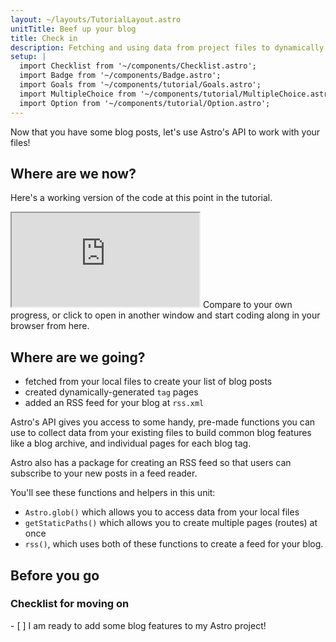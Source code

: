 ```yaml
---
layout: ~/layouts/TutorialLayout.astro
unitTitle: Beef up your blog
title: Check in
description: Fetching and using data from project files to dynamically generate page content and routes.
setup: |
  import Checklist from '~/components/Checklist.astro';
  import Badge from '~/components/Badge.astro';
  import Goals from '~/components/tutorial/Goals.astro';
  import MultipleChoice from '~/components/tutorial/MultipleChoice.astro';
  import Option from '~/components/tutorial/Option.astro';
---
```


Now that you have some blog posts, let's use Astro's API to work with your files!

## Where are we now?

Here's a working version of the code at this point in the tutorial. 

<iframe src="https://stackblitz.com/edit/astro-tutorial-4?embed=1&file=src/pages/index.astro"></iframe>
Compare to your own progress, or click to open in another window and start coding along in your browser from here.

## Where are we going?

<Goals>

  - fetched from your local files to create your list of blog posts
  - created dynamically-generated `tag` pages
  - added an RSS feed for your blog at `rss.xml`

</Goals>

Astro's API gives you access to some handy, pre-made functions you can use to collect data from your existing files to build common blog features like a blog archive, and individual pages for each blog tag. 

Astro also has a package for creating an RSS feed so that users can subscribe to your new posts in a feed reader. 

You'll see these functions and helpers in this unit: 
- `Astro.glob()` which allows you to access data from your local files
- `getStaticPaths()` which allows you to create multiple pages (routes) at once
- `rss()`, which uses both of these functions to create a feed for your blog.

## Before you go

### Checklist for moving on

<Checklist>
- [ ] I am ready to add some blog features to my Astro project!
</Checklist>
